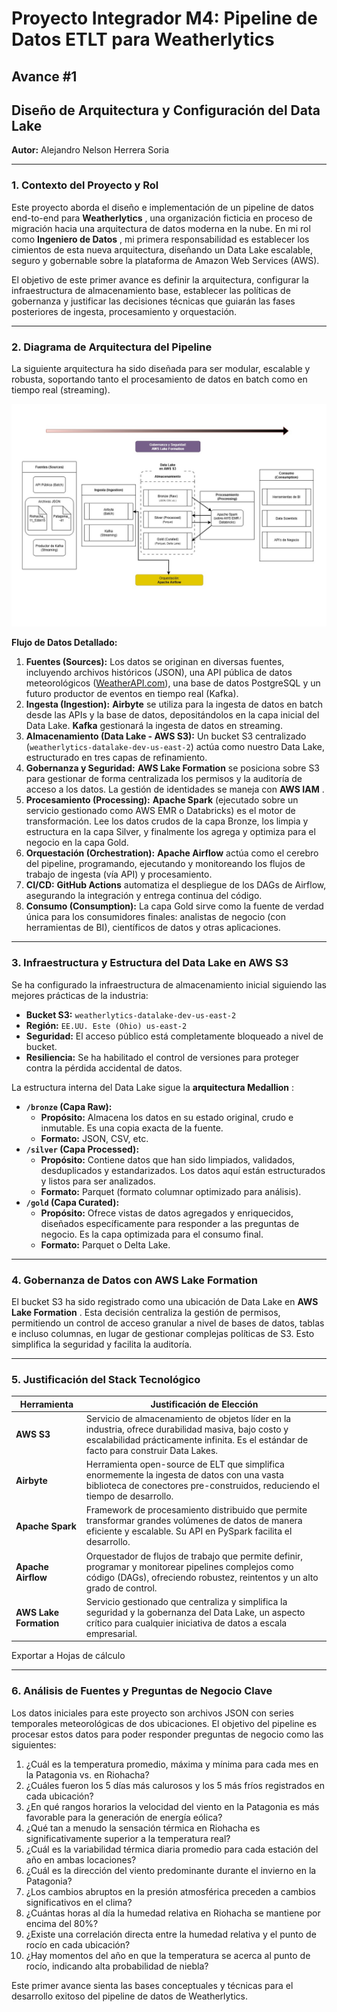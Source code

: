 # **Proyecto Integrador M4: Pipeline de Datos ETLT para Weatherlytics**

## **Avance #1**

## **Diseño de Arquitectura y Configuración del Data Lake**

**Autor:** Alejandro Nelson Herrera Soria

---

### **1. Contexto del Proyecto y Rol**

Este proyecto aborda el diseño e implementación de un pipeline de datos end-to-end para  **Weatherlytics** , una organización ficticia en proceso de migración hacia una arquitectura de datos moderna en la nube. En mi rol como  **Ingeniero de Datos** , mi primera responsabilidad es establecer los cimientos de esta nueva arquitectura, diseñando un Data Lake escalable, seguro y gobernable sobre la plataforma de Amazon Web Services (AWS).

El objetivo de este primer avance es definir la arquitectura, configurar la infraestructura de almacenamiento base, establecer las políticas de gobernanza y justificar las decisiones técnicas que guiarán las fases posteriores de ingesta, procesamiento y orquestación.

---

### **2. Diagrama de Arquitectura del Pipeline**

La siguiente arquitectura ha sido diseñada para ser modular, escalable y robusta, soportando tanto el procesamiento de datos en batch como en tiempo real (streaming).

![Diagrama de arquitectura](./arquitectura_anhs.jpg)

**Flujo de Datos Detallado:**

1. **Fuentes (Sources):** Los datos se originan en diversas fuentes, incluyendo archivos históricos (JSON), una API pública de datos meteorológicos ([WeatherAPI.com](https://www.weatherapi.com/my/)), una base de datos PostgreSQL y un futuro productor de eventos en tiempo real (Kafka).
2. **Ingesta (Ingestion):** **Airbyte** se utiliza para la ingesta de datos en batch desde las APIs y la base de datos, depositándolos en la capa inicial del Data Lake. **Kafka** gestionará la ingesta de datos en streaming.
3. **Almacenamiento (Data Lake - AWS S3):** Un bucket S3 centralizado (`weatherlytics-datalake-dev-us-east-2`) actúa como nuestro Data Lake, estructurado en tres capas de refinamiento.
4. **Gobernanza y Seguridad:** **AWS Lake Formation** se posiciona sobre S3 para gestionar de forma centralizada los permisos y la auditoría de acceso a los datos. La gestión de identidades se maneja con  **AWS IAM** .
5. **Procesamiento (Processing):** **Apache Spark** (ejecutado sobre un servicio gestionado como AWS EMR o Databricks) es el motor de transformación. Lee los datos crudos de la capa Bronze, los limpia y estructura en la capa Silver, y finalmente los agrega y optimiza para el negocio en la capa Gold.
6. **Orquestación (Orchestration):** **Apache Airflow** actúa como el cerebro del pipeline, programando, ejecutando y monitoreando los flujos de trabajo de ingesta (vía API) y procesamiento.
7. **CI/CD:** **GitHub Actions** automatiza el despliegue de los DAGs de Airflow, asegurando la integración y entrega continua del código.
8. **Consumo (Consumption):** La capa Gold sirve como la fuente de verdad única para los consumidores finales: analistas de negocio (con herramientas de BI), científicos de datos y otras aplicaciones.

---

### **3. Infraestructura y Estructura del Data Lake en AWS S3**

Se ha configurado la infraestructura de almacenamiento inicial siguiendo las mejores prácticas de la industria:

* **Bucket S3:** `weatherlytics-datalake-dev-us-east-2`
* **Región:** `EE.UU. Este (Ohio) us-east-2`
* **Seguridad:** El acceso público está completamente bloqueado a nivel de bucket.
* **Resiliencia:** Se ha habilitado el control de versiones para proteger contra la pérdida accidental de datos.

La estructura interna del Data Lake sigue la  **arquitectura Medallion** :

* **`/bronze` (Capa Raw):**
  * **Propósito:** Almacena los datos en su estado original, crudo e inmutable. Es una copia exacta de la fuente.
  * **Formato:** JSON, CSV, etc.
* **`/silver` (Capa Processed):**
  * **Propósito:** Contiene datos que han sido limpiados, validados, desduplicados y estandarizados. Los datos aquí están estructurados y listos para ser analizados.
  * **Formato:** Parquet (formato columnar optimizado para análisis).
* **`/gold` (Capa Curated):**
  * **Propósito:** Ofrece vistas de datos agregados y enriquecidos, diseñados específicamente para responder a las preguntas de negocio. Es la capa optimizada para el consumo final.
  * **Formato:** Parquet o Delta Lake.

---

### **4. Gobernanza de Datos con AWS Lake Formation**

El bucket S3 ha sido registrado como una ubicación de Data Lake en  **AWS Lake Formation** . Esta decisión centraliza la gestión de permisos, permitiendo un control de acceso granular a nivel de bases de datos, tablas e incluso columnas, en lugar de gestionar complejas políticas de S3. Esto simplifica la seguridad y facilita la auditoría.

---

### **5. Justificación del Stack Tecnológico**

| Herramienta                  | Justificación de Elección                                                                                                                                                                      |
| ---------------------------- | ------------------------------------------------------------------------------------------------------------------------------------------------------------------------------------------------ |
| **AWS S3**             | Servicio de almacenamiento de objetos líder en la industria, ofrece durabilidad masiva, bajo costo y escalabilidad prácticamente infinita. Es el estándar de facto para construir Data Lakes. |
| **Airbyte**            | Herramienta open-source de ELT que simplifica enormemente la ingesta de datos con una vasta biblioteca de conectores pre-construidos, reduciendo el tiempo de desarrollo.                        |
| **Apache Spark**       | Framework de procesamiento distribuido que permite transformar grandes volúmenes de datos de manera eficiente y escalable. Su API en PySpark facilita el desarrollo.                            |
| **Apache Airflow**     | Orquestador de flujos de trabajo que permite definir, programar y monitorear pipelines complejos como código (DAGs), ofreciendo robustez, reintentos y un alto grado de control.                |
| **AWS Lake Formation** | Servicio gestionado que centraliza y simplifica la seguridad y la gobernanza del Data Lake, un aspecto crítico para cualquier iniciativa de datos a escala empresarial.                         |

Exportar a Hojas de cálculo

---

### **6. Análisis de Fuentes y Preguntas de Negocio Clave**

Los datos iniciales para este proyecto son archivos JSON con series temporales meteorológicas de dos ubicaciones. El objetivo del pipeline es procesar estos datos para poder responder preguntas de negocio como las siguientes:

1. ¿Cuál es la temperatura promedio, máxima y mínima para cada mes en la Patagonia vs. en Riohacha?
2. ¿Cuáles fueron los 5 días más calurosos y los 5 más fríos registrados en cada ubicación?
3. ¿En qué rangos horarios la velocidad del viento en la Patagonia es más favorable para la generación de energía eólica?
4. ¿Qué tan a menudo la sensación térmica en Riohacha es significativamente superior a la temperatura real?
5. ¿Cuál es la variabilidad térmica diaria promedio para cada estación del año en ambas locaciones?
6. ¿Cuál es la dirección del viento predominante durante el invierno en la Patagonia?
7. ¿Los cambios abruptos en la presión atmosférica preceden a cambios significativos en el clima?
8. ¿Cuántas horas al día la humedad relativa en Riohacha se mantiene por encima del 80%?
9. ¿Existe una correlación directa entre la humedad relativa y el punto de rocío en cada ubicación?
10. ¿Hay momentos del año en que la temperatura se acerca al punto de rocío, indicando alta probabilidad de niebla?

Este primer avance sienta las bases conceptuales y técnicas para el desarrollo exitoso del pipeline de datos de Weatherlytics.
